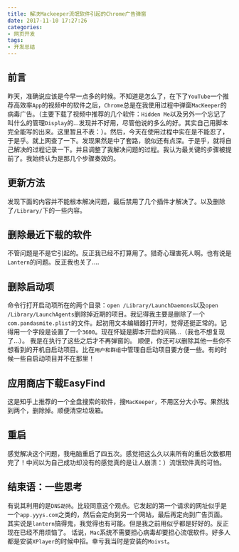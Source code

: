 ```yaml
---
title: 解决Mackeeper流氓软件引起的Chrome广告弹窗
date: 2017-11-10 17:27:26
categories:
- 网页开发
tags:
- 开发总结
---
```

## 前言
昨天，准确说应该是今早一点多的时候。不知道是怎么了，在下了`YouTube`一个推荐高效率`App`的视频中的软件之后，`Chrome`总是在我使用过程中弹窗`MacKeeper`的病毒广告。（主要下载了视频中推荐的几个软件：`Hidden Me`以及另外一个忘记了叫什么的管理`Display`的...发现并不好用，尽管他说的多么的好。其实自己用脚本完全能写的出来。这里暂且不表：）。然后，今天在使用过程中实在是不能忍了，于是乎。就上网查了一下。发现果然是中了套路，貌似还有点深。于是乎，就将自己解决的过程记录一下。并且调整了我解决问题的过程。我认为最关键的步骤被提前了。我始终认为是那几个步骤奏效的。

<!-- more -->
## 更新方法
发现下面的内容并不能根本解决问题，最后禁用了几个插件才解决了。以及删除了`/Library/`下的一些内容。

## 删除最近下载的软件
不管问题是不是它引起的。反正我已经不打算用了。猎奇心理害死人啊。也有说是`Lantern`的问题。反正我也关了....

## 删除启动项
命令行打开启动项所在的两个目录：`open /Library/LaunchDaemons`以及`open /Library/LaunchAgents`删除掉近期的项目。我记得我主要是删除了一个`com.pandasmite.plist`的文件。起初用文本编辑器打开时，觉得还挺正常的。记得用一个字段是设置了一个`3600`。现在怀疑是脚本开启的间隔...（我也不想复现了...）。
我是在执行了这些之后才不再弹窗的。
顺便，你还可以删除其他一些你不想看到的开机自启动项目。比在`用户和群组`中管理自启动项目要方便一些。有的时候一些自启动项目并不在那里！

## 应用商店下载EasyFind
这是知乎上推荐的一个全盘搜索的软件，搜`MacKeeper`，不用区分大小写。果然找到两个，删除掉。顺便清空垃圾箱。

## 重启
感觉解决这个问题，我电脑重启了四五次。感觉把这么久以来所有的重启次数都用完了！中间以为自己成功却没有的感觉真的是让人崩溃：）流氓软件真的可怕。

## 结束语：一些思考
有说其利用的是`DNS劫持`。比较同意这个观点。它发起的第一个请求的网址似乎是一个`app.yyys.com`之类的，然后会定向到另一个网站，最后再定向到广告页面。
其实说是`lantern`搞得鬼，我觉得也有可能。但是我之前用似乎都是好好的。反正现在已经不用烦恼了。
话说，`Mac`系统不需要担心病毒却要担心流氓软件。好多人都是安装`XPlayer`的时候中招。幸亏我当时是安装的`Moivst`。